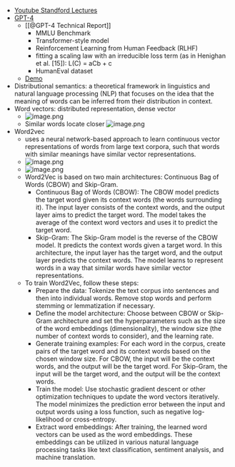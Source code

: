 - [Youtube Standford Lectures](https://www.youtube.com/watch?v=rmVRLeJRkl4&list=PLoROMvodv4rOSH4v6133s9LFPRHjEmbmJ)
- [GPT-4](https://openai.com/research/gpt-4)
	- [[@GPT-4 Technical Report]]
		- MMLU Benchmark
		- Transformer-style model
		- Reinforcement Learning from Human Feedback (RLHF)
		- fitting a scaling law with an irreducible loss term (as in Henighan et al. [15]): L(C) = aCb + c
		- HumanEval dataset
	- [Demo](https://www.youtube.com/watch?v=outcGtbnMuQ)
- Distributional semantics: a theoretical framework in linguistics and natural language processing (NLP) that focuses on the idea that the meaning of words can be inferred from their distribution in context.
- Word vectors: distributed representation, dense vector
	- ![image.png](../assets/image_1680574268234_0.png)
	- Similar words locate closer
	  ![image.png](../assets/image_1680574406473_0.png)
- Word2vec
	- uses a neural network-based approach to learn continuous vector representations of words from large text corpora, such that words with similar meanings have similar vector representations.
	- ![image.png](../assets/image_1680574531758_0.png)
	- ![image.png](../assets/image_1680574684948_0.png)
	- Word2Vec is based on two main architectures: Continuous Bag of Words (CBOW) and Skip-Gram.
		- Continuous Bag of Words (CBOW): The CBOW model predicts the target word given its context words (the words surrounding it). The input layer consists of the context words, and the output layer aims to predict the target word. The model takes the average of the context word vectors and uses it to predict the target word.
		- Skip-Gram: The Skip-Gram model is the reverse of the CBOW model. It predicts the context words given a target word. In this architecture, the input layer has the target word, and the output layer predicts the context words. The model learns to represent words in a way that similar words have similar vector representations.
	- To train Word2Vec, follow these steps:
		- Prepare the data: Tokenize the text corpus into sentences and then into individual words. Remove stop words and perform stemming or lemmatization if necessary.
		- Define the model architecture: Choose between CBOW or Skip-Gram architecture and set the hyperparameters such as the size of the word embeddings (dimensionality), the window size (the number of context words to consider), and the learning rate.
		- Generate training examples: For each word in the corpus, create pairs of the target word and its context words based on the chosen window size. For CBOW, the input will be the context words, and the output will be the target word. For Skip-Gram, the input will be the target word, and the output will be the context words.
		- Train the model: Use stochastic gradient descent or other optimization techniques to update the word vectors iteratively. The model minimizes the prediction error between the input and output words using a loss function, such as negative log-likelihood or cross-entropy.
		- Extract word embeddings: After training, the learned word vectors can be used as the word embeddings. These embeddings can be utilized in various natural language processing tasks like text classification, sentiment analysis, and machine translation.